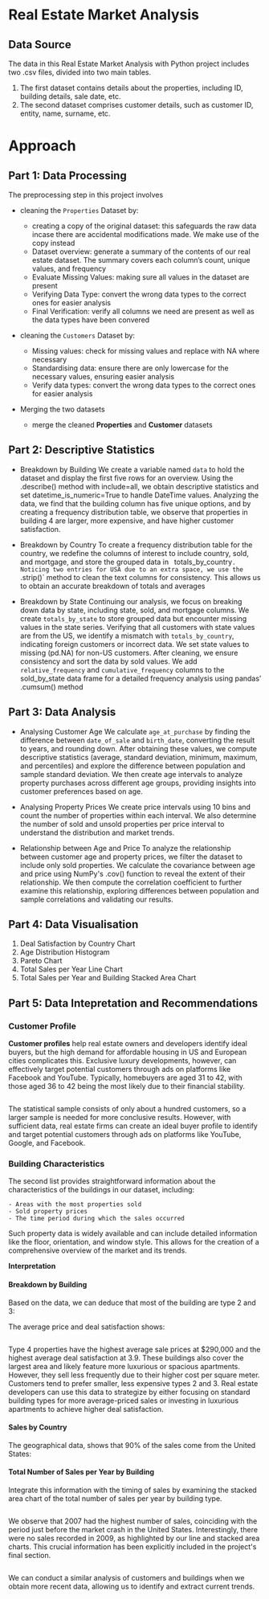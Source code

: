# Real Estate Market Analysis

## Data Source

The data in this Real Estate Market Analysis with Python project includes two .csv files, divided into two main tables. 
1. The first dataset contains details about the properties, including ID, building details, sale date, etc.
2. The second dataset comprises customer details, such as customer ID, entity, name, surname, etc.

# Approach

## Part 1: Data Processing
The preprocessing step in this project involves
- cleaning the `Properties` Dataset by:
    - creating a copy of the original dataset: this safeguards the raw data incase there are accidental modifications made. We make use of the copy instead
    - Dataset overview: generate a summary of the contents of our real estate dataset. The summary covers each column’s count, unique values, and frequency 
    - Evaluate Missing Values: making sure all values in the dataset are present
    - Verifying Data Type: convert the wrong data types to the correct ones for easier analysis
    - Final Verification: verify all columns we need are present as well as the data types have been convered
      
- cleaning the `Customers` Dataset by:
    - Missing values: check for missing values and replace with NA where necessary
    - Standardising data: ensure there are only lowercase for the necessary values, ensuring easier analysis
    - Verify data types: convert the wrong data types to the correct ones for easier analysis

- Merging the two datasets
    - merge the cleaned **Properties** and **Customer** datasets

## Part 2: Descriptive Statistics

- Breakdown by Building
  We create a variable named `data` to hold the dataset and display the first five rows for an overview. Using the .describe() method with include=all, we obtain descriptive statistics 
  and set datetime_is_numeric=True to handle DateTime values. Analyzing the data, we find that the building column has five unique options, and by creating a frequency distribution 
  table, we observe that properties in building 4 are larger, more expensive, and have higher customer satisfaction.

- Breakdown by Country
  To create a frequency distribution table for the country, we redefine the columns of interest to include country, sold, and mortgage, and store the grouped data in `
  `totals_by_country`. 
  Noticing two entries for USA due to an extra space, we use the `.strip()` method to clean the text columns for consistency. This allows us to obtain an accurate breakdown of totals 
  and averages

- Breakdown by State
  Continuing our analysis, we focus on breaking down data by state, including state, sold, and mortgage columns. We create `totals_by_state` to store grouped data but encounter missing 
  values in the state series. Verifying that all customers with state values are from the US, we identify a mismatch with `totals_by_country`, indicating foreign customers or incorrect 
  data. We set state values to missing (pd.NA) for non-US customers. After cleaning, we ensure consistency and sort the data by sold values. We add `relative_frequency` and 
  `cumulative_frequency` columns to the sold_by_state data frame for a detailed frequency analysis using pandas’ .cumsum() method

## Part 3: Data Analysis

- Analysing Customer Age
  We calculate `age_at_purchase` by finding the difference between `date_of_sale` and `birth_date`, converting the result to years, and rounding down. After obtaining these values, we 
  compute descriptive statistics (average, standard deviation, minimum, maximum, and percentiles) and explore the difference between population and sample standard deviation. We then 
  create age intervals to analyze property purchases across different age groups, providing insights into customer preferences based on age.

- Analysing Property Prices
  We create price intervals using 10 bins and count the number of properties within each interval. We also determine the number of sold and unsold properties per price interval to 
  understand the distribution and market trends.

- Relationship between Age and Price
  To analyze the relationship between customer age and property prices, we filter the dataset to include only sold properties. We calculate the covariance between age and price using 
  NumPy's .cov() function to reveal the
   extent of their relationship. We then compute the correlation coefficient to further examine this relationship, exploring differences between 
  population and sample correlations and validating our results.

## Part 4: Data Visualisation

1. Deal Satisfaction by Country Chart
2. Age Distribution Histogram
3. Pareto Chart
4. Total Sales per Year Line Chart
5. Total Sales per Year and Building Stacked Area Chart

## Part 5: Data Intepretation and Recommendations

### Customer Profile

**Customer profiles** help real estate owners and developers identify ideal buyers, but the high demand for affordable housing in US and European cities complicates this. Exclusive luxury developments, however, can effectively target potential customers through ads on platforms like Facebook and YouTube. Typically, homebuyers are aged 31 to 42, with those aged 36 to 42 being the most likely due to their financial stability.

![]()

The statistical sample consists of only about a hundred customers, so a larger sample is needed for more conclusive results. However, with sufficient data, real estate firms can create an ideal buyer profile to identify and target potential customers through ads on platforms like YouTube, Google, and Facebook.


### Building Characteristics

The second list provides straightforward information about the characteristics of the buildings in our dataset, including:

    - Areas with the most properties sold
    - Sold property prices
    - The time period during which the sales occurred
    
Such property data is widely available and can include detailed information like the floor, orientation, and window style. This allows for the creation of a comprehensive overview of the market and its trends. 

**Interpretation**

#### Breakdown by Building

Based on the data, we can deduce that most of the building are type 2 and 3:
![]()


The average price and deal satisfaction shows:

![]()

Type 4 properties have the highest average sale prices at $290,000 and the highest average deal satisfaction at 3.9. These buildings also cover the largest area and likely feature more luxurious or spacious apartments. However, they sell less frequently due to their higher cost per square meter. Customers tend to prefer smaller, less expensive types 2 and 3. Real estate developers can use this data to strategize by either focusing on standard building types for more average-priced sales or investing in luxurious apartments to achieve higher deal satisfaction.

#### Sales by Country

The geographical data, shows that 90% of the sales come from the United States:
![]()


#### Total Number of Sales per Year by Building

Integrate this information with the timing of sales by examining the stacked area chart of the total number of sales per year by building type.

![]()

We observe that 2007 had the highest number of sales, coinciding with the period just before the market crash in the United States. Interestingly, there were no sales recorded in 2009, as highlighted by our line and stacked area charts. This crucial information has been explicitly included in the project's final section.

![]()

We can conduct a similar analysis of customers and buildings when we obtain more recent data, allowing us to identify and extract current trends.
